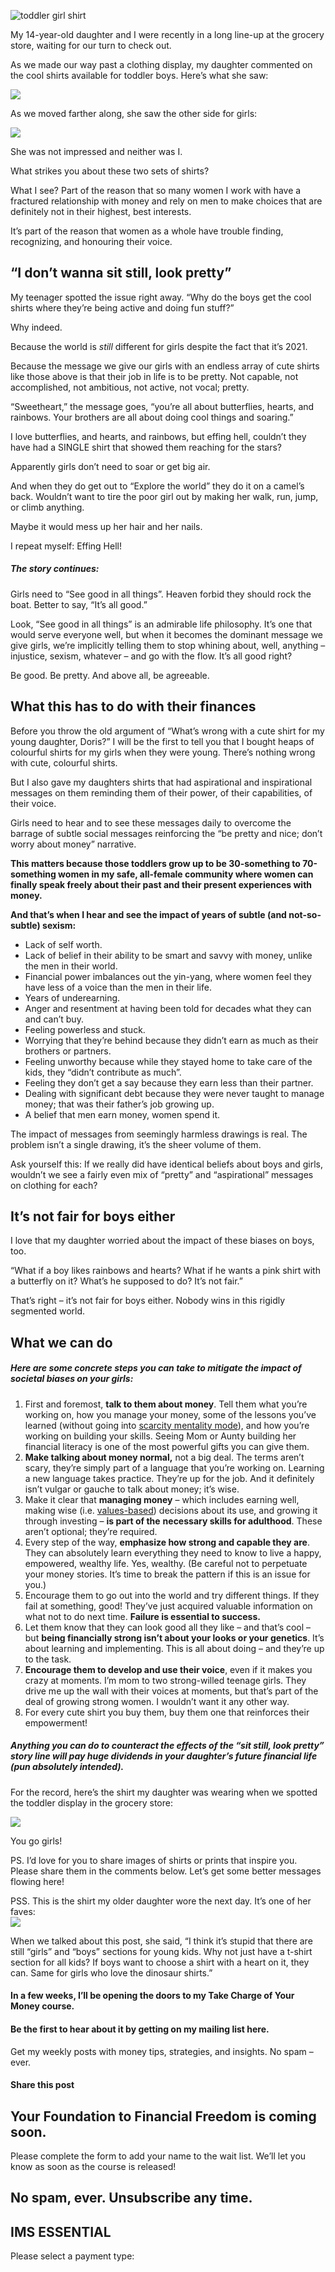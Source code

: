 ![toddler girl shirt](https://yourfinanciallaunchpad.com/wp-content/uploads/elementor/thumbs/toddler-girl-shirt-qdc6cm24mpeaptsvbauwodz497fhw5tcknivligozs.jpg "toddler girl shirt")

My 14-year-old daughter and I were recently in a long line-up at the grocery store, waiting for our turn to check out.

As we made our way past a clothing display, my daughter commented on the cool shirts available for toddler boys. Here’s what she saw:

 ![](attachments/Toddler-boy-shirt-image-1024x434.png)

As we moved farther along, she saw the other side for girls:

 ![](attachments/toddler-girl-shirt-1024x915.jpg)

She was not impressed and neither was I.

What strikes you about these two sets of shirts?

What I see? Part of the reason that so many women I work with have a fractured relationship with money and rely on men to make choices that are definitely not in their highest, best interests.

It’s part of the reason that women as a whole have trouble finding, recognizing, and honouring their voice.

## “I don’t wanna sit still, look pretty”

My teenager spotted the issue right away. “Why do the boys get the cool shirts where they’re being active and doing fun stuff?”

Why indeed.

Because the world is *still* different for girls despite the fact that it’s 2021.

Because the message we give our girls with an endless array of cute shirts like those above is that their job in life is to be pretty. Not capable, not accomplished, not ambitious, not active, not vocal; pretty.

“Sweetheart,” the message goes, “you’re all about butterflies, hearts, and rainbows. Your brothers are all about doing cool things and soaring.”

I love butterflies, and hearts, and rainbows, but effing hell, couldn’t they have had a SINGLE shirt that showed them reaching for the stars?

Apparently girls don’t need to soar or get big air.

And when they do get out to “Explore the world” they do it on a camel’s back. Wouldn’t want to tire the poor girl out by making her walk, run, jump, or climb anything.

Maybe it would mess up her hair and her nails.

I repeat myself: Effing Hell!

##### The story continues:

Girls need to “See good in all things”. Heaven forbid they should rock the boat. Better to say, “It’s all good.”

Look, “See good in all things” is an admirable life philosophy. It’s one that would serve everyone well, but when it becomes the dominant message we give girls, we’re implicitly telling them to stop whining about, well, anything – injustice, sexism, whatever – and go with the flow. It’s all good right?

Be good. Be pretty. And above all, be agreeable.

## What this has to do with their finances

Before you throw the old argument of “What’s wrong with a cute shirt for my young daughter, Doris?” I will be the first to tell you that I bought heaps of colourful shirts for my girls when they were young. There’s nothing wrong with cute, colourful shirts.

But I also gave my daughters shirts that had aspirational and inspirational messages on them reminding them of their power, of their capabilities, of their voice.

Girls need to hear and to see these messages daily to overcome the barrage of subtle social messages reinforcing the “be pretty and nice; don’t worry about money” narrative.

**This matters because those toddlers grow up to be 30-something to 70-something women in my safe, all-female community where women can finally speak freely about their past and their present experiences with money.**

**And that’s when I hear and see the impact of years of subtle (and not-so-subtle) sexism:**

- Lack of self worth.
- Lack of belief in their ability to be smart and savvy with money, unlike the men in their world.
- Financial power imbalances out the yin-yang, where women feel they have less of a voice than the men in their life.
- Years of underearning.
- Anger and resentment at having been told for decades what they can and can’t buy.
- Feeling powerless and stuck.
- Worrying that they’re behind because they didn’t earn as much as their brothers or partners.
- Feeling unworthy because while they stayed home to take care of the kids, they “didn’t contribute as much”.
- Feeling they don’t get a say because they earn less than their partner.
- Dealing with significant debt because they were never taught to manage money; that was their father’s job growing up.
- A belief that men earn money, women spend it.

The impact of messages from seemingly harmless drawings is real. The problem isn’t a single drawing, it’s the sheer volume of them.

Ask yourself this: If we really did have identical beliefs about boys and girls, wouldn’t we see a fairly even mix of “pretty” and “aspirational” messages on clothing for each?

## It’s not fair for boys either

I love that my daughter worried about the impact of these biases on boys, too.

“What if a boy likes rainbows and hearts? What if he wants a pink shirt with a butterfly on it? What’s he supposed to do? It’s not fair.”

That’s right – it’s not fair for boys either. Nobody wins in this rigidly segmented world.

## What we can do

##### Here are some concrete steps you can take to mitigate the impact of societal biases on your girls:

1. First and foremost, **talk to them about money**. Tell them what you’re working on, how you manage your money, some of the lessons you’ve learned (without going into [scarcity mentality mode](https://yourfinanciallaunchpad.com/is-one-of-your-money-tracks-broken/)), and how you’re working on building your skills. Seeing Mom or Aunty building her financial literacy is one of the most powerful gifts you can give them.
2. **Make talking about money normal,** not a big deal. The terms aren’t scary, they’re simply part of a language that you’re working on. Learning a new language takes practice. They’re up for the job. And it definitely isn’t vulgar or gauche to talk about money; it’s wise.
3. Make it clear that **managing money** – which includes earning well, making wise (i.e. [values-based](https://yourfinanciallaunchpad.com/a-primer-on-values-based-money-management/)) decisions about its use, and growing it through investing – **is part of the** **necessary skills for adulthood**. These aren’t optional; they’re required.
4. Every step of the way, **emphasize how strong and capable they are**. They can absolutely learn everything they need to know to live a happy, empowered, wealthy life. Yes, wealthy. (Be careful not to perpetuate your money stories. It’s time to break the pattern if this is an issue for you.)
5. Encourage them to go out into the world and try different things. If they fail at something, good! They’ve just acquired valuable information on what not to do next time. **Failure is essential to success.**
6. Let them know that they can look good all they like – and that’s cool – but **being financially strong isn’t about your looks or your genetics**. It’s about learning and implementing. This is all about doing – and they’re up to the task.
7. **Encourage them to develop and use their voice**, even if it makes you crazy at moments. I’m mom to two strong-willed teenage girls. They drive me up the wall with their voices at moments, but that’s part of the deal of growing strong women. I wouldn’t want it any other way.
8. For every cute shirt you buy them, buy them one that reinforces their empowerment!

##### Anything you can do to counteract the effects of the “sit still, look pretty” story line will pay huge dividends in your daughter’s future financial life (pun absolutely intended).

For the record, here’s the shirt my daughter was wearing when we spotted the toddler display in the grocery store:

![](attachments/Clarice-t-shirt-300x272.jpg)

You go girls!

PS. I’d love for you to share images of shirts or prints that inspire you. Please share them in the comments below. Let’s get some better messages flowing here!

PSS. This is the shirt my older daughter wore the next day. It’s one of her faves:  
 ![](attachments/2021-07-08-08.31.04-225x300.jpg)

When we talked about this post, she said, “I think it’s stupid that there are still “girls” and “boys” sections for young kids. Why not just have a t-shirt section for all kids? If boys want to choose a shirt with a heart on it, they can. Same for girls who love the dinosaur shirts.”

#### In a few weeks, I’ll be opening the doors to my Take Charge of Your Money course.

#### Be the first to hear about it by getting on my mailing list here.

Get my weekly posts with money tips, strategies, and insights. No spam – ever.

#### Share this post

## Your Foundation to Financial Freedom is coming soon.

Please complete the form to add your name to the wait list. We’ll let you know as soon as the course is released!

## No spam, ever. Unsubscribe any time.

## IMS ESSENTIAL

Please select a payment type:
